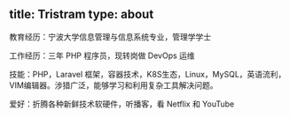 title: Tristram
type: about
---

教育经历：宁波大学信息管理与信息系统专业，管理学学士

工作经历：三年 PHP 程序员，现转岗做 DevOps 运维

技能：PHP，Laravel 框架，容器技术，K8S生态，Linux，MySQL，英语流利，VIM编辑器。涉猎广泛，能够学习和利用复杂工具解决问题。

爱好：折腾各种新鲜技术软硬件，听播客，看 Netflix 和 YouTube
